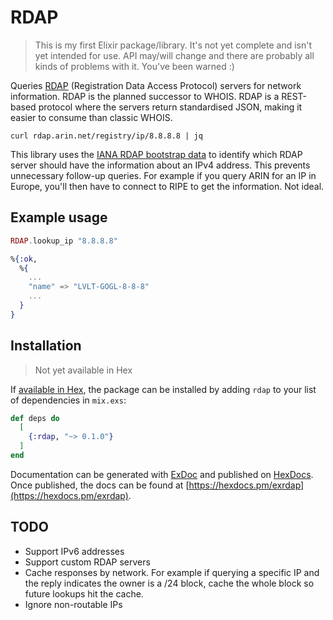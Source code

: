# RDAP

> This is my first Elixir package/library. It's not yet complete and isn't yet intended for use. API may/will change and there are probably all kinds of problems with it. You've been warned :)

Queries [RDAP] (Registration Data Access Protocol) servers for network information. RDAP is the planned successor to WHOIS. RDAP is a REST-based protocol where the servers return standardised JSON, making it easier to consume than classic WHOIS.

```shell
curl rdap.arin.net/registry/ip/8.8.8.8 | jq
```

This library uses the [IANA RDAP bootstrap data] to identify which RDAP server should have the information about an IPv4 address. This prevents unnecessary follow-up queries. For example if you query ARIN for an IP in Europe, you'll then have to connect to RIPE to get the information. Not ideal.

## Example usage

```elixir
RDAP.lookup_ip "8.8.8.8"

%{:ok,
  %{
    ...
    "name" => "LVLT-GOGL-8-8-8"
    ...
  }
}
```

## Installation

> Not yet available in Hex

If [available in Hex](https://hex.pm/docs/publish), the package can be installed
by adding `rdap` to your list of dependencies in `mix.exs`:

```elixir
def deps do
  [
    {:rdap, "~> 0.1.0"}
  ]
end
```

Documentation can be generated with [ExDoc](https://github.com/elixir-lang/ex_doc)
and published on [HexDocs](https://hexdocs.pm). Once published, the docs can
be found at [https://hexdocs.pm/exrdap](https://hexdocs.pm/exrdap).

## TODO

* Support IPv6 addresses
* Support custom RDAP servers
* Cache responses by network. For example if querying a specific IP and the reply indicates the owner is a /24 block, cache the whole block so future lookups hit the cache.
* Ignore non-routable IPs

[RDAP]: https://en.wikipedia.org/wiki/Registration_Data_Access_Protocol
[IANA RDAP bootstrap data]: http://data.iana.org/rdap/
